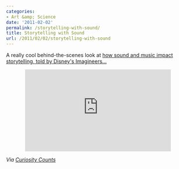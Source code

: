 ```yaml
---
categories:
- Art &amp; Science
date: '2011-02-02'
permalink: /storytelling-with-sound/
title: Storytelling with Sound
url: /2011/02/02/storytelling-with-sound
---
```


A really cool behind-the-scenes look at <a href="http://vimeo.com/18945157">how sound and music impact storytelling, told by Disney's Imagineers...</a>

<p align="center"><iframe src="https://player.vimeo.com/video/18945157?byline=0&amp;portrait=0" width="400" height="225" frameborder="0"></iframe></p>

<em>Via <a href="http://curiositycounts.com/post/2929369087/soundworks-collection-a-behind-the-scenes-look">Curiosity Counts</a></em>